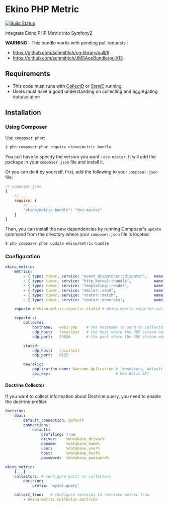 Ekino PHP Metric
================

[![Build Status](https://secure.travis-ci.org/ekino/EkinoMetricBundle.png?branch=master)](http://travis-ci.org/ekino/EkinoMetricBundle)

Integrate Ekino PHP Metric into Symfony2

**WARNING** - This bundle works with pending pull requests :

* https://github.com/schmittjoh/cg-library/pull/6
* https://github.com/schmittjoh/JMSAopBundle/pull/13

## Requirements

* This code must runs with [CollectD](http://collectd.org/) or [StatsD](https://github.com/etsy/statsd/) running
* Users must have a good understanding on collecting and aggregating data/solution

## Installation

### Using Composer

Use `composer.phar`:

```bash
$ php composer.phar require ekino/metric-bundle
```
You just have to specify the version you want : `dev-master`.
It will add the package in your `composer.json` file and install it.

Or you can do it by yourself, first, add the following to your `composer.json` file:

```js
// composer.json
{
    // ...
    require: {
        // ...
        "ekino/metric-bundle": "dev-master"
    }
}
```

Then, you can install the new dependencies by running Composer's ``update``
command from the directory where your ``composer.json`` file is located:

```bash
$ php composer.phar update ekino/metric-bundle
```

### Configuration

```yaml
ekino_metric:
    metrics:
        - { type: timer, service: "event_dispatcher::dispatch",   name: "php.symfony.event_dispatcher.{arg0}" }
        - { type: timer, service: "http_kernel::handle",          name: "php.symfony.http_kernel.handle" }
        - { type: timer, service: "templating::render",           name: "php.symfony.twig.render.{arg0}" }
        - { type: timer, service: "mailer::send",                 name: "php.mailer.send" }
        - { type: timer, service: "router::match",                name: "php.symfony.router.match"}
        - { type: timer, service: "router::generate",             name: "php.symfony.router.generate.{arg0}"}

    reporter: ekino.metric.reporter.statsd # ekino.metric.reporter.collectd

    reporters:
        collectd:
            hostname:   web1-php    # the hostname to send to collectd
            udp_host:   localhost   # the host where the UDP stream need to be send
            udp_port:   25826       # the port where the UDP stream need to be send

        statsd:
            udp_host:   localhost
            udp_port:   8125

        newrelic:
            application_name: Awesome Aplication # (mandatory, default value in newrelic is PHP Application)
            api_key:                             # New Relic API
```

#### Doctrine Collector

If you want to collect information about Doctrine query, you need to enable the doctrine profiler.

```yaml
doctrine:
    dbal:
        default_connection: default
        connections:
            default:
                profiling: true
                driver:    %database_driver%
                dbname:    %database_name%
                user:      %database_user%
                host:      %database_host%
                password:  %database_password%

ekino_metric:
    [...]
    collectors: # configure built in collectors
        doctrine:
            prefix: 'mysql.query'

    collect_from:   # configure services to retrieve metric from
        - ekino.metric.collector.doctrine

```